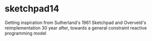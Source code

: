 sketchpad14
===========

Getting inspiration from Sutherland's 1961 Sketchpad and Overveld's reimplementation 30 year after, towards a general constraint reactive programming model
